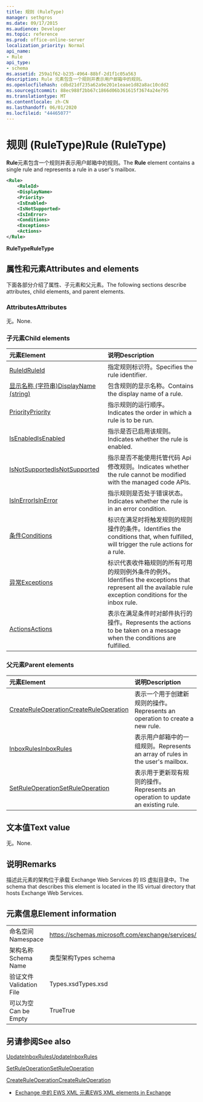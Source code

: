 ```yaml
---
title: 规则 (RuleType)
manager: sethgros
ms.date: 09/17/2015
ms.audience: Developer
ms.topic: reference
ms.prod: office-online-server
localization_priority: Normal
api_name:
- Rule
api_type:
- schema
ms.assetid: 259a1f62-b235-4964-88bf-2d1f1c05a563
description: Rule 元素包含一个规则并表示用户邮箱中的规则。
ms.openlocfilehash: cdbd21df235a62a9e201e1eaae1d82a8ac10cdd2
ms.sourcegitcommit: 88ec988f2bb67c1866d06b361615f3674a24e795
ms.translationtype: MT
ms.contentlocale: zh-CN
ms.lasthandoff: 06/01/2020
ms.locfileid: "44465077"
---
```

# <a name="rule-ruletype"></a><span data-ttu-id="f26e7-103">规则 (RuleType)</span><span class="sxs-lookup"><span data-stu-id="f26e7-103">Rule (RuleType)</span></span>

<span data-ttu-id="f26e7-104">**Rule**元素包含一个规则并表示用户邮箱中的规则。</span><span class="sxs-lookup"><span data-stu-id="f26e7-104">The **Rule** element contains a single rule and represents a rule in a user's mailbox.</span></span> 
  
```XML
<Rule>
    <RuleId>
    <DisplayName>
    <Priority>
    <IsEnabled>
    <IsNotSupported>
    <IsInError>
    <Conditions>
    <Exceptions>
    <Actions>
</Rule>
```

 <span data-ttu-id="f26e7-105">**RuleType**</span><span class="sxs-lookup"><span data-stu-id="f26e7-105">**RuleType**</span></span>
## <a name="attributes-and-elements"></a><span data-ttu-id="f26e7-106">属性和元素</span><span class="sxs-lookup"><span data-stu-id="f26e7-106">Attributes and elements</span></span>

<span data-ttu-id="f26e7-107">下面各部分介绍了属性、子元素和父元素。</span><span class="sxs-lookup"><span data-stu-id="f26e7-107">The following sections describe attributes, child elements, and parent elements.</span></span>
  
### <a name="attributes"></a><span data-ttu-id="f26e7-108">Attributes</span><span class="sxs-lookup"><span data-stu-id="f26e7-108">Attributes</span></span>

<span data-ttu-id="f26e7-109">无。</span><span class="sxs-lookup"><span data-stu-id="f26e7-109">None.</span></span>
  
### <a name="child-elements"></a><span data-ttu-id="f26e7-110">子元素</span><span class="sxs-lookup"><span data-stu-id="f26e7-110">Child elements</span></span>

|<span data-ttu-id="f26e7-111">**元素**</span><span class="sxs-lookup"><span data-stu-id="f26e7-111">**Element**</span></span>|<span data-ttu-id="f26e7-112">**说明**</span><span class="sxs-lookup"><span data-stu-id="f26e7-112">**Description**</span></span>|
|:-----|:-----|
|[<span data-ttu-id="f26e7-113">RuleId</span><span class="sxs-lookup"><span data-stu-id="f26e7-113">RuleId</span></span>](ruleid.md) <br/> |<span data-ttu-id="f26e7-114">指定规则标识符。</span><span class="sxs-lookup"><span data-stu-id="f26e7-114">Specifies the rule identifier.</span></span>  <br/> |
|[<span data-ttu-id="f26e7-115">显示名称 (字符串)</span><span class="sxs-lookup"><span data-stu-id="f26e7-115">DisplayName (string)</span></span>](displayname-string.md) <br/> |<span data-ttu-id="f26e7-116">包含规则的显示名称。</span><span class="sxs-lookup"><span data-stu-id="f26e7-116">Contains the display name of a rule.</span></span>  <br/> |
|[<span data-ttu-id="f26e7-117">Priority</span><span class="sxs-lookup"><span data-stu-id="f26e7-117">Priority</span></span>](priority.md) <br/> |<span data-ttu-id="f26e7-118">指示规则的运行顺序。</span><span class="sxs-lookup"><span data-stu-id="f26e7-118">Indicates the order in which a rule is to be run.</span></span>  <br/> |
|[<span data-ttu-id="f26e7-119">IsEnabled</span><span class="sxs-lookup"><span data-stu-id="f26e7-119">IsEnabled</span></span>](isenabled.md) <br/> |<span data-ttu-id="f26e7-120">指示是否已启用该规则。</span><span class="sxs-lookup"><span data-stu-id="f26e7-120">Indicates whether the rule is enabled.</span></span>  <br/> |
|[<span data-ttu-id="f26e7-121">IsNotSupported</span><span class="sxs-lookup"><span data-stu-id="f26e7-121">IsNotSupported</span></span>](isnotsupported.md) <br/> |<span data-ttu-id="f26e7-122">指示是否不能使用托管代码 Api 修改规则。</span><span class="sxs-lookup"><span data-stu-id="f26e7-122">Indicates whether the rule cannot be modified with the managed code APIs.</span></span>  <br/> |
|[<span data-ttu-id="f26e7-123">IsInError</span><span class="sxs-lookup"><span data-stu-id="f26e7-123">IsInError</span></span>](isinerror.md) <br/> |<span data-ttu-id="f26e7-124">指示规则是否处于错误状态。</span><span class="sxs-lookup"><span data-stu-id="f26e7-124">Indicates whether the rule is in an error condition.</span></span>  <br/> |
|[<span data-ttu-id="f26e7-125">条件</span><span class="sxs-lookup"><span data-stu-id="f26e7-125">Conditions</span></span>](conditions.md) <br/> |<span data-ttu-id="f26e7-126">标识在满足时将触发规则的规则操作的条件。</span><span class="sxs-lookup"><span data-stu-id="f26e7-126">Identifies the conditions that, when fulfilled, will trigger the rule actions for a rule.</span></span>  <br/> |
|[<span data-ttu-id="f26e7-127">异常</span><span class="sxs-lookup"><span data-stu-id="f26e7-127">Exceptions</span></span>](exceptions.md) <br/> |<span data-ttu-id="f26e7-128">标识代表收件箱规则的所有可用的规则例外条件的例外。</span><span class="sxs-lookup"><span data-stu-id="f26e7-128">Identifies the exceptions that represent all the available rule exception conditions for the inbox rule.</span></span>  <br/> |
|[<span data-ttu-id="f26e7-129">Actions</span><span class="sxs-lookup"><span data-stu-id="f26e7-129">Actions</span></span>](actions.md) <br/> |<span data-ttu-id="f26e7-130">表示在满足条件时对邮件执行的操作。</span><span class="sxs-lookup"><span data-stu-id="f26e7-130">Represents the actions to be taken on a message when the conditions are fulfilled.</span></span>  <br/> |
   
### <a name="parent-elements"></a><span data-ttu-id="f26e7-131">父元素</span><span class="sxs-lookup"><span data-stu-id="f26e7-131">Parent elements</span></span>

|<span data-ttu-id="f26e7-132">**元素**</span><span class="sxs-lookup"><span data-stu-id="f26e7-132">**Element**</span></span>|<span data-ttu-id="f26e7-133">**说明**</span><span class="sxs-lookup"><span data-stu-id="f26e7-133">**Description**</span></span>|
|:-----|:-----|
|[<span data-ttu-id="f26e7-134">CreateRuleOperation</span><span class="sxs-lookup"><span data-stu-id="f26e7-134">CreateRuleOperation</span></span>](createruleoperation.md) <br/> |<span data-ttu-id="f26e7-135">表示一个用于创建新规则的操作。</span><span class="sxs-lookup"><span data-stu-id="f26e7-135">Represents an operation to create a new rule.</span></span>  <br/> |
|[<span data-ttu-id="f26e7-136">InboxRules</span><span class="sxs-lookup"><span data-stu-id="f26e7-136">InboxRules</span></span>](inboxrules.md) <br/> |<span data-ttu-id="f26e7-137">表示用户邮箱中的一组规则。</span><span class="sxs-lookup"><span data-stu-id="f26e7-137">Represents an array of rules in the user's mailbox.</span></span>  <br/> |
|[<span data-ttu-id="f26e7-138">SetRuleOperation</span><span class="sxs-lookup"><span data-stu-id="f26e7-138">SetRuleOperation</span></span>](setruleoperation.md) <br/> |<span data-ttu-id="f26e7-139">表示用于更新现有规则的操作。</span><span class="sxs-lookup"><span data-stu-id="f26e7-139">Represents an operation to update an existing rule.</span></span>  <br/> |
   
## <a name="text-value"></a><span data-ttu-id="f26e7-140">文本值</span><span class="sxs-lookup"><span data-stu-id="f26e7-140">Text value</span></span>

<span data-ttu-id="f26e7-141">无。</span><span class="sxs-lookup"><span data-stu-id="f26e7-141">None.</span></span>
  
## <a name="remarks"></a><span data-ttu-id="f26e7-142">说明</span><span class="sxs-lookup"><span data-stu-id="f26e7-142">Remarks</span></span>

<span data-ttu-id="f26e7-143">描述此元素的架构位于承载 Exchange Web Services 的 IIS 虚拟目录中。</span><span class="sxs-lookup"><span data-stu-id="f26e7-143">The schema that describes this element is located in the IIS virtual directory that hosts Exchange Web Services.</span></span>
  
## <a name="element-information"></a><span data-ttu-id="f26e7-144">元素信息</span><span class="sxs-lookup"><span data-stu-id="f26e7-144">Element information</span></span>

|||
|:-----|:-----|
|<span data-ttu-id="f26e7-145">命名空间</span><span class="sxs-lookup"><span data-stu-id="f26e7-145">Namespace</span></span>  <br/> |https://schemas.microsoft.com/exchange/services/2006/types  <br/> |
|<span data-ttu-id="f26e7-146">架构名称</span><span class="sxs-lookup"><span data-stu-id="f26e7-146">Schema Name</span></span>  <br/> |<span data-ttu-id="f26e7-147">类型架构</span><span class="sxs-lookup"><span data-stu-id="f26e7-147">Types schema</span></span>  <br/> |
|<span data-ttu-id="f26e7-148">验证文件</span><span class="sxs-lookup"><span data-stu-id="f26e7-148">Validation File</span></span>  <br/> |<span data-ttu-id="f26e7-149">Types.xsd</span><span class="sxs-lookup"><span data-stu-id="f26e7-149">Types.xsd</span></span>  <br/> |
|<span data-ttu-id="f26e7-150">可以为空</span><span class="sxs-lookup"><span data-stu-id="f26e7-150">Can be Empty</span></span>  <br/> |<span data-ttu-id="f26e7-151">True</span><span class="sxs-lookup"><span data-stu-id="f26e7-151">True</span></span>  <br/> |
   
## <a name="see-also"></a><span data-ttu-id="f26e7-152">另请参阅</span><span class="sxs-lookup"><span data-stu-id="f26e7-152">See also</span></span>



[<span data-ttu-id="f26e7-153">UpdateInboxRules</span><span class="sxs-lookup"><span data-stu-id="f26e7-153">UpdateInboxRules</span></span>](updateinboxrules.md)
  
[<span data-ttu-id="f26e7-154">SetRuleOperation</span><span class="sxs-lookup"><span data-stu-id="f26e7-154">SetRuleOperation</span></span>](setruleoperation.md)
  
[<span data-ttu-id="f26e7-155">CreateRuleOperation</span><span class="sxs-lookup"><span data-stu-id="f26e7-155">CreateRuleOperation</span></span>](createruleoperation.md)


- [<span data-ttu-id="f26e7-156">Exchange 中的 EWS XML 元素</span><span class="sxs-lookup"><span data-stu-id="f26e7-156">EWS XML elements in Exchange</span></span>](ews-xml-elements-in-exchange.md)

